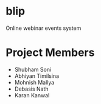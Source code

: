 # blip
Online webinar events system

# Project Members
  - Shubham Soni
  - Abhiyan Timilsina
  - Mohnish Mallya
  - Debasis Nath
  - Karan Kanwal
